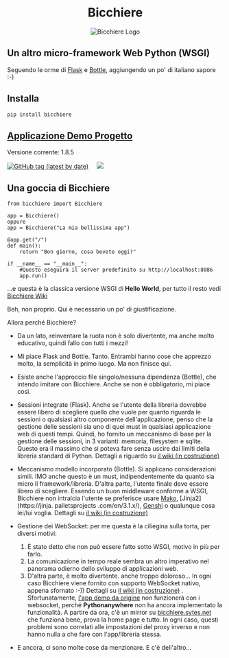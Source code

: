 <h1 align="center">Bicchiere</h1>


<p align="center"><img title="Un bel bicchiere di Campari" src="https://bicchiere.sytes.net/static/img/bicchiere-rosso-2.jpg" alt="Bicchiere Logo"/></p>

## Un altro micro-framework Web Python (WSGI)

Seguendo le orme di [Flask](https://flask.palletsprojects.com/en/2.1.x/) e [Bottle](https://bottlepy.org/docs/dev/), aggiungendo un po' di italiano sapore :-)

## Installa
```bash
pip install bicchiere
```

## [Applicazione Demo Progetto](https://bicchiere.sytes.net)

Versione corrente: 1.8.5

<p>
    <a href="https://pypi.python.org/pypi/bicchiere" target="_blank" rel="nofollow"><img alt="GitHub tag (latest by date)" src="https://img.shields.io/github/v/tag/sandy98/bicchiere?color=%230cc000&label=bicchiere"></a>           
    &nbsp;&nbsp;&nbsp;
    <a href="https://pepy.tech/project/bicchiere" rel="nofollow" target="_blank">
        <img src="https://static.pepy.tech/personalized-badge/bicchiere?period=total&units=international_system&left_color=black&right_color=blue&left_text=Downloads"/>
    </a>
</p>

## Una goccia di Bicchiere

```pithon
from bicchiere import Bicchiere

app = Bicchiere()
oppure
app = Bicchiere("La mia bellissima app")

@app.get("/")
def main():
    return "Bon giorno, cosa bevete oggi?"
    
if __name__ == "__main__":
    #Questo eseguirà il server predefinito su http://localhost:8086
    app.run()
```

...e questa è la classica versione WSGI di **Hello World**, per tutto il resto vedi [Bicchiere Wiki](https://github.com/sandy98/bicchiere/wiki)

Beh, non proprio. Qui è necessario un po' di giustificazione.

Allora perché Bicchiere?

- Da un lato, reinventare la ruota non è solo divertente, ma anche molto educativo, quindi fallo con tutti i mezzi!

- Mi piace Flask and Bottle. Tanto. Entrambi hanno cose che apprezzo molto, la semplicità in primo luogo. Ma non finisce qui.
- Esiste anche l'approccio file singolo/nessuna dipendenza (Bottle), che intendo imitare con Bicchiere. Anche se non è obbligatorio, mi piace così.
- Sessioni integrate (Flask). Anche se l'utente della libreria dovrebbe essere libero di scegliere quello che vuole per quanto riguarda le sessioni o qualsiasi altro componente dell'applicazione, penso che la gestione delle sessioni sia uno di quei must in qualsiasi applicazione web di questi tempi. Quindi, ho fornito un meccanismo di base per la gestione delle sessioni, in 3 varianti: memoria, filesystem e sqlite. Questo era il massimo che si poteva fare senza uscire dai limiti della libreria standard di Python. Dettagli a riguardo su [il wiki (in costruzione)](https://github.com/sandy98/bicchiere/wiki/Bicchiere-session)
- Meccanismo modello incorporato (Bottle). Si applicano considerazioni simili. IMO anche questo è un must, indipendentemente da quanto sia micro il framework/libreria. D'altra parte, l'utente finale deve essere libero di scegliere. Essendo un buon middleware conforme a WSGI, Bicchiere non intralcia l'utente se preferisce usare [Mako](https://www.makotemplates.org/), [Jinja2](https://jinja. palletsprojects .com/en/3.1.x/), [Genshi](https://genshi.edgewall.org/) o qualunque cosa lei/lui voglia. Dettagli su [il wiki (in costruzione)](https://github.com/sandy98/bicchiere/wiki/Bicchiere-templates)
- Gestione dei WebSocket: per me questa è la ciliegina sulla torta, per diversi motivi:
    1. È stato detto che non può essere fatto sotto WSGI, motivo in più per farlo.
    2. La comunicazione in tempo reale sembra un altro imperativo nel panorama odierno dello sviluppo di applicazioni web.
    3. D'altra parte, è molto divertente. anche troppo doloroso...
In ogni caso Bicchiere viene fornito con supporto WebSocket nativo, appena sfornato :-))
Dettagli su [il wiki (in costruzione)](https://github.com/sandy98/bicchiere/wiki/Bicchiere-Websocket) . Sfortunatamente, [l'app demo da origine](https://bicchiere.eu.pythonanywhere.com) non funzionerà con i websocket, perché **Pythonanywhere** non ha ancora implementato la funzionalità. A partire da ora, c'è un mirror su [bicchiere.sytes.net](http://bicchiere.sytes.net) che funziona bene, prova la home page e tutto. In ogni caso, questi problemi sono correlati alle impostazioni del proxy inverso e non hanno nulla a che fare con l'app/libreria stessa.
- E ancora, ci sono molte cose da menzionare. E c'è dell'altro...